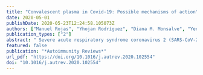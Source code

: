 ```yaml
---
title: "Convalescent plasma in Covid-19: Possible mechanisms of action"
date: 2020-05-01
publishDate: 2020-05-23T12:24:58.105073Z
authors: ["Manuel Rojas", "Yhojan Rodríguez", "Diana M. Monsalve", "Yeny Acosta-Ampudia", "Bernardo Camacho", "Juan Esteban Gallo", "Adriana Rojas-Villarraga", "Carolina Ramírez-Santana", "Juan C. Díaz-Coronado", "Rubén Manrique", "Ruben D. Mantilla", "Yehuda Shoenfeld", "Juan-Manuel Anaya"]
publication_types: ["2"]
abstract: " Severe acute respiratory syndrome coronavirus 2 (SARS-CoV-2) is responsible of the coronavirus disease 2019 (COVID-19) pandemic. Therapeutic options including antimalarials, antivirals, and vaccines are under study. Meanwhile the current pandemic has called attention over old therapeutic tools to treat infectious diseases. Convalescent plasma (CP) constitutes the first option in the current situation, since it has been successfully used in other coronaviruses outbreaks. Herein, we discuss the possible mechanisms of action of CP and their repercussion in COVID-19 pathogenesis, including direct neutralization of the virus, control of an overactive immune system (textiti.e., cytokine storm, Th1/Th17 ratio, complement activation) and immunomodulation of a hypercoagulable state. All these benefits of CP are expected to be better achieved if used in non-critically hospitalized patients, in the hope of reducing morbidity and mortality. "
featured: false
publication: "*Autoimmunity Reviews*"
url_pdf: "https://doi.org/10.1016/j.autrev.2020.102554"
doi: "10.1016/j.autrev.2020.102554"
---
```


